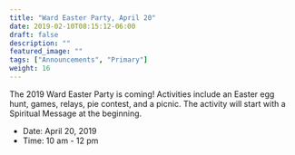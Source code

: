 ```yaml
---
title: "Ward Easter Party, April 20"
date: 2019-02-10T08:15:12-06:00
draft: false
description: ""
featured_image: ""
tags: ["Announcements", "Primary"]
weight: 16
---
```


The 2019 Ward Easter Party is coming! Activities include an Easter egg hunt, games, relays, pie contest, and a picnic. The activity will start with a Spiritual Message at the beginning.

- Date: April 20, 2019
- Time: 10 am - 12 pm 
